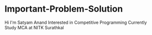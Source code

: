 # Important-Problem-Solution
Hi I'm Satyam Anand
Interested in Competitive Programming
Currently Study MCA at NITK Surathkal
